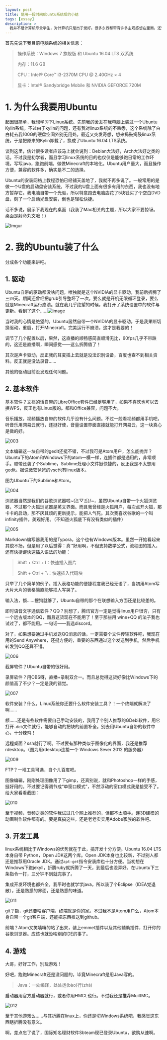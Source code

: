 ```yaml
---
layout: post
title: 使用一段时间Ubuntu系统后的小结
tags: [essay]
description: >
  我并不是计算机专业学生，对计算机只是出于爱好。很多东西都带有许多主观感想在里面，还请多多谅解。
---
```


首先先说下我目前电脑系统的相关信息：

> 操作系统：Windows 7 旗舰版 和 Ubuntu 16.04 LTS 双系统
>
> 内存：11.6 GB
>
> CPU：Intel® Core™ i3-2370M CPU @ 2.40GHz × 4 
>
> 显卡：Intel® Sandybridge Mobile 和 NVIDIA GEFORCE 720M

# 1. 为什么我要用Ubuntu

起因很简单，我想学习下Linux系统。先前我的舍友在我电脑上装过一个Ubuntu Kylin系统。不过由于kylin的问题，还有我对linux系统的不熟悉，这个系统除了白白耗去我100G的硬盘空间外别无用处。最近又突发奇想，想来捣鼓捣鼓linux系统，于是把原来的Kylin卸载了，换成了Ubuntu 16.04 LTS系统。

谈到这里，估计很多读者应该马上就会说到：Debian大法好，Arch大法好之类的话。不过我是初学者，而且学习linux系统的目的也仅仅是能够跑日常的工作环境，写写java，跑跑前端，做做Minecraft的本地化。Ubuntu用户量大，而且操作方便，兼容的软件多，确实是不二的选择。

Ubuntu的安装网络上教程恐怕已经铺天盖地了，我就不再多说了。一般常用的是做一个U盘的启动盘安装系统，不过我的U盘上面有很多有用的东西，我也没有地方暂存它。我电脑自带一个光驱，所以特意跑去电脑店花了5块钱买了个空白DVD盘，刻了一个启动光盘安装，倒也是轻松快捷。

话不多说，展示下我现在的桌面（我装了Mac相关的主题，所以大家不要惊讶。桌面是射命丸文哦！）

![Imgur](https://camo.githubusercontent.com/c436920d8b643c7a90ce0b654969bb95c12fe982/68747470733a2f2f692e696d6775722e636f6d2f4354597069446b2e706e67 "https://i.imgur.com/CTYpiDk.png")

# 2. 我的Ubuntu装了什么

分成各个功能来讲吧。

## 1. 驱动


Ubuntu自带的驱动都没啥问题，唯独就是这个NVIDIA的显卡驱动，我前后折腾了三四天。期间还曾经把grub引导整坏了一次。要么就是开机无限循环登录，要么就是Minecraft运行崩溃。就在我几乎绝望的时候，我打开了系统设置中的软件与更新。看到了这个……![image](https://public.lightpic.info/image/B882_599FE9D80.jpg)

当时我的心情是绝望的，Ubuntu居然自带一个NVIDIA的显卡驱动。于是我果断切换驱动，重启，打开Minecraft。完美运行不崩溃，这才是我要的！

调节了几个配置以后，果然，这直播的顺畅感简直顺滑无比，60fps几乎不带跌的，这还是直播啊，瞬间感觉——这么折腾值了！

其次是声卡驱动，反正我的耳麦插上去就是没法识别设备，百度也查不到相关资料。反正就是没法录音……

其他的驱动目前没发现任何问题。

## 2. 基本软件

基本软件？文档的话自带的LibreOffice套件已经足够用了，如果不喜欢也可以去换WPS，反正也有Linux版的。都和Office兼容，问题不大。

音乐播放，视频播放自带的软件几乎没有什么问题。不过一般看视频都用手机吧，听音乐用网易云就行，还挺好使，音量设置界面直接就能打开网易云，这一块真心是做的好。

![003](https://public.lightpic.info/image/0A71_599FED020.jpg)

文本编辑这一块自带的gedit还挺不错，不过我可是Atom用户，怎么能抛弃？Ubuntu下的Atom和Windows下的atom一模一样，连插件都是通用的，非常顺手。顺带还装了个Sublime，Sublime处理小文件挺快捷的，反正我是不太想用gedit。据说微软爸爸的vsc也有linux版本。

图为Ubuntu下的Sublime和Atom。

![004](https://public.lightpic.info/image/1807_599FEEB30.jpg)

浏览器当然是我们的谷歌浏览器啦~\(≧▽≦)/~，虽然Ubuntu自带一个火狐浏览器，不过那个火狐浏览器是英文界面。而且我曾经是火狐用户，每次点开火狐，那卡卡的启动，那不厌其烦的更新提示，能把人气死。其次我喜欢谷歌的一个叫infinity插件，美观好用。（不知道火狐底下有没有类似的插件）

![005](https://public.lightpic.info/image/9957_599FF04D0.jpg)

Markdown编写器我用的是Typora，这个也有Windows版本。虽然一开始看起来其貌不扬，但是用了以后觉得：真™好用啊，不但支持数学公式，流程图的插入，还有快捷键快速插入语法的功能：

> Shift + Ctrl + I：快速插入图片
>
> Shift + Ctrl + \`\：快速插入代码块

只举了几个简单的例子。插入表格功能的便捷程度我已经无语了，当初用Atom写大片大片的表格简直能够把人写哭了。

输入法，额……搜狗就够了，Ubuntu自带的那个在联想输入方面还是比较差的。

即时语音文字通信软件？QQ？别想了，腾讯官方一定是觉得linux用户很穷，只有一个远古版本的QQ，而且这货现在不能用了！至于那些用 wine+QQ 的法子我也试过了，都不能用。一句话——我选discord。

对了，如果想要通过手机发送QQ消息的话，一定需要个文件传输软件吧，我现在用的Send Anywhere，还挺方便的，重要的东西通过这个发送到手机，然后手机转发到QQ还算不错。

![006](https://public.lightpic.info/image/67F8_599FF2CA0.jpg)

截屏软件？Ubuntu自带的很好用。

录屏软件？用OBS呀，直播+录制双合一。而且总觉得这货好像比Windows下的颜值高了不少？一定是我的错觉。

![007](https://public.lightpic.info/image/DBD2_599FF4990.jpg)

软件安装？什么，Linux系统你还要什么软件安装工具？！一个终端就解决了啊……

额……还是有些软件需要自己手动安装的，我用了个别人推荐的GDebi软件，用它打开`.deb`文件就行，能够自动的把缺的前置补全。别去用Ubuntu自带的软件中心，十分辣鸡！

远程桌面？ssh就行了啊。不过要有那种类似于图像化的界面，我还是推荐 rdesktop。（图为用rdesktop连接一个 Windows Sever 2012 的服务器）

![009](https://public.lightpic.info/image/C1CB_599FFAA50.jpg)



FTP？一堆工具可选，自个儿百度吧。

图像编辑，刚刚处理图像用了下gimp，还真别说，就和Photoshop一样的手感，挺好用的。不过要记得调节成“单窗口模式”，不然浮动的窗口模式我是接受不了。给大家看看截图：

![010](https://public.lightpic.info/image/9987_599FFBAB0.jpg)

至于视频，音频之类的软件我试过几个网上推荐的，但都不太顺手。连3D建模的动画制作软件都有的。要是真搞这些，还是老老实实用Adobe家族的软件吧。



## 3. 开发工具

linux系统相比于Windows的优势就在于此，搞开发十分方便。Ubuntu 16.04 LTS 本身自带 Python，Open JDK这两个库。Open JDK本身也比较新，不过别人都还是推荐用Oracle JDK。通过`apt-get`指令安装库也十分方便。当初想在Windows下跑jekyll，折腾ruby就折腾了一天，到最后也没弄好。在Ubuntu下三条指令一打，三分钟不到就完事了。

集成开发环境也都齐全，我平时也就学学java，所以装了个Eclipse（IDEA党退散），还是熟悉的界面，还是熟悉的味道。

![011](https://public.lightpic.info/image/6941_599FFEDD0.jpg)

git？额，git还要啥客户端，终端就是你的家。不过我不是Atom用户么，Atom本身自带一个git客户端，还能把东西推送到github。

前端？Atom又笑嘻嘻的站了出来，装上emmet插件以及其他辅助插件，打开你的谷歌浏览器。应该也就没啥别的IDE的事了。

## 4. 游戏

大哥，好好工作，别玩游戏！

好吧，跑跑Minecraft还是没问题的，毕竟Minecraft是用Java写的。

> Java：一处编译，处处运(bào)行(zhà)

启动器用官方启动器就行，或者你用HMCL也行。不过我还是推荐MuiltMC。

![012](https://public.lightpic.info/image/CEB7_59A001BC0.jpg)

至于其他游戏么……与其折腾在linux上，你还是切Windows系统吧，我感觉这东西瞎折腾没有意义。

啊，差点忘了说了，国际知名理财软件Sbteam现已登录Ubuntu，欲购从速啊。
